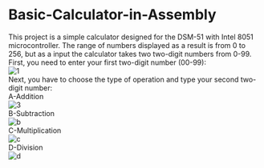 # Basic-Calculator-in-Assembly
This project is a simple calculator designed for the DSM-51 with Intel 8051 microcontroller. The range of numbers displayed as a result is from 0 to 256, but as a input the calculator takes two two-digit numbers from 0-99. <br>
First, you need to enter your first two-digit number (00-99):
<br>
  ![1](https://github.com/JJv222/Basic-Calculator-in-Assembly-/assets/118291038/484423b1-751c-45fc-a52a-771e8b4a31ba)
<br>
Next, you have to choose the type of operation and type your second two-digit number:
<br>
A-Addition<br>![3](https://github.com/JJv222/Basic-Calculator-in-Assembly-/assets/118291038/bad8904b-390f-41b2-84bd-3fe477316635)<br>
B-Subtraction<br>![b](https://github.com/JJv222/Basic-Calculator-in-Assembly-/assets/118291038/c101bbcf-c744-49a7-914f-ace6e399613b)<br>
C-Multiplication<br>![c](https://github.com/JJv222/Basic-Calculator-in-Assembly-/assets/118291038/bdd776bc-0f7c-40c6-8094-755f538b3061)<br>
D-Division<br>![d](https://github.com/JJv222/Basic-Calculator-in-Assembly-/assets/118291038/672369e5-bef6-4cdd-afd9-12b93572f23a)<br>
